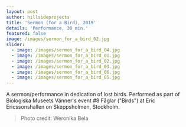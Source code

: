 ```yaml
---
layout: post
author: hillsideprojects
title: 'Sermon (for a Bird), 2019'
details: 'Performance, 30 min.'
featured: false
image: /images/sermon_for_a_bird_02.jpg
slider:
  - image: /images/sermon_for_a_bird_04.jpg
  - image: /images/sermon_for_a_bird_01.jpg
  - image: /images/sermon_for_a_bird_02.jpg
  - image: /images/sermon_for_a_bird_03.jpg
  - image: /images/sermon_for_a_bird_06.jpg
  - image: /images/sermon_for_a_bird_05.jpg
---
```

A sermon/performance in dedication of lost birds. Performed as part of Biologiska Museets Vänner's event #8 Fåglar ("Birds") at Eric Ericssonshallen  on Skeppsholmen, Stockholm.

> Photo credit: Weronika Bela
